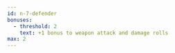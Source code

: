 ```yaml
---
id: n-7-defender
bonuses:
  - threshold: 2
    text: +1 bonus to weapon attack and damage rolls
max: 2
---
```


